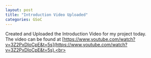 ```yaml
---
layout: post
title: "Introduction Video Uploaded"
categories: GSoC
---
```


Created and Uploaded the Introduction Video for my project today.<br> 
The video can be found at [https://www.youtube.com/watch?v=3Z2PxDIoCpE&t=5s](https://www.youtube.com/watch?v=3Z2PxDIoCpE&t=5s).<br>

